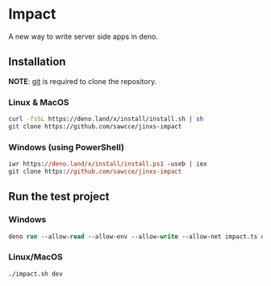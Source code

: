 # Impact

A new way to write server side apps in deno.

## Installation
**NOTE**: [git](https://git-scm.com) is required to clone the repository.

### Linux & MacOS
```bash
curl -fsSL https://deno.land/x/install/install.sh | sh
git clone https://github.com/sawcce/jinxs-impact
```

### Windows (using PowerShell)
```ps
iwr https://deno.land/x/install/install.ps1 -useb | iex
git clone https://github.com/sawcce/jinxs-impact
```

## Run the test project
### Windows
```ps
deno run --allow-read --allow-env --allow-write --allow-net impact.ts dev
```
### Linux/MacOS
```bash
./impact.sh dev
```
